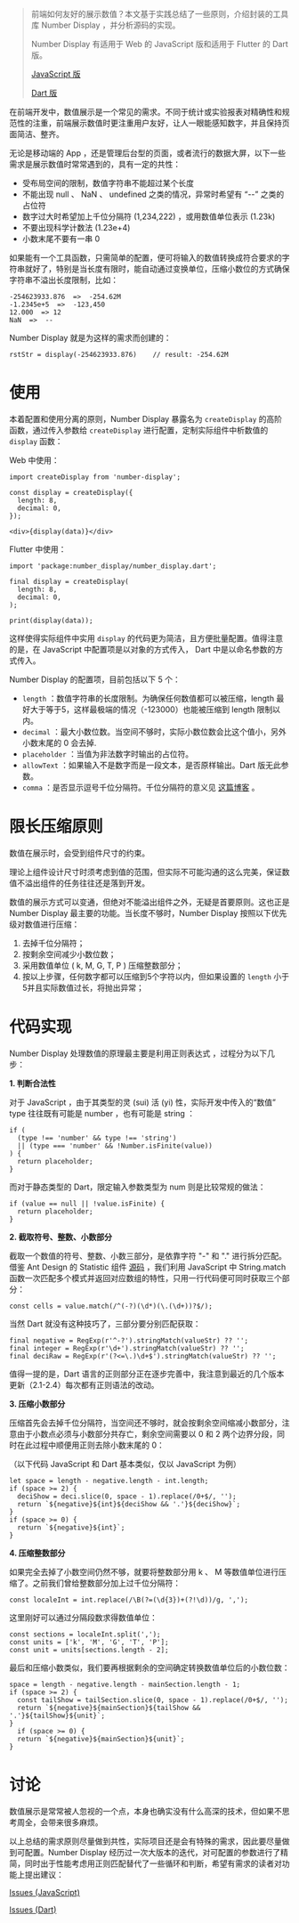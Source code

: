 > 前端如何友好的展示数值？本文基于实践总结了一些原则，介绍封装的工具库 Number Display ，并分析源码的实现。
>
> Number Display 有适用于 Web 的 JavaScript 版和适用于 Flutter 的 Dart 版。
>
> [JavaScript 版](https://github.com/entronad/number-display)
>
> [Dart 版](https://github.com/entronad/number_display)

在前端开发中，数值展示是一个常见的需求。不同于统计或实验报表对精确性和规范性的注重，前端展示数值时更注重用户友好，让人一眼能感知数字，并且保持页面简洁、整齐。

无论是移动端的 App ，还是管理后台型的页面，或者流行的数据大屏，以下一些需求是展示数值时常常遇到的，具有一定的共性：

- 受布局空间的限制，数值字符串不能超过某个长度
- 不能出现 null 、 NaN 、 undefined 之类的情况，异常时希望有 “--” 之类的占位符
- 数字过大时希望加上千位分隔符 (1,234,222) ，或用数值单位表示 (1.23k)
- 不要出现科学计数法 (1.23e+4)
- 小数末尾不要有一串 0

如果能有一个工具函数，只需简单的配置，便可将输入的数值转换成符合要求的字符串就好了，特别是当长度有限时，能自动通过变换单位，压缩小数位的方式确保字符串不溢出长度限制，比如：

```
-254623933.876  =>  -254.62M
-1.2345e+5  =>  -123,450
12.000  => 12 
NaN  =>  --
```

Number Display 就是为这样的需求而创建的：

```
rstStr = display(-254623933.876)    // result: -254.62M
```

# 使用

本着配置和使用分离的原则，Number Display 暴露名为 `createDisplay` 的高阶函数，通过传入参数给 `createDisplay` 进行配置，定制实际组件中析数值的 `display` 函数：

Web 中使用：

```
import createDisplay from 'number-display';

const display = createDisplay({
  length: 8,
  decimal: 0,
});

<div>{display(data)}</div>
```

Flutter 中使用：

```
import 'package:number_display/number_display.dart';

final display = createDisplay(
  length: 8,
  decimal: 0,
);

print(display(data));
```

这样使得实际组件中实用 `display` 的代码更为简洁，且方便批量配置。值得注意的是，在 JavaScript 中配置项是以对象的方式传入， Dart 中是以命名参数的方式传入。

Number Display 的配置项，目前包括以下 5 个：

- `length` ：数值字符串的长度限制。为确保任何数值都可以被压缩，length 最好大于等于5，这样最极端的情况（-123000）也能被压缩到 length 限制以内。
- `decimal` ：最大小数位数。当空间不够时，实际小数位数会比这个值小，另外小数末尾的 0 会去掉.
- `placeholder` ：当值为非法数字时输出的占位符。
- `allowText` ：如果输入不是数字而是一段文本，是否原样输出。Dart 版无此参数。
- `comma` ：是否显示逗号千位分隔符。千位分隔符的意义见 [这篇博客](https://www.zhangxinxu.com/wordpress/2017/09/web-page-comma-number/) 。

# 限长压缩原则

数值在展示时，会受到组件尺寸的约束。

理论上组件设计尺寸时须考虑到值的范围，但实际不可能沟通的这么完美，保证数值不溢出组件的任务往往还是落到开发。

数值的展示方式可以变通，但绝对不能溢出组件之外，无疑是首要原则。这也正是 Number Display 最主要的功能。当长度不够时，Number Display 按照以下优先级对数值进行压缩：

1. 去掉千位分隔符；
2. 按剩余空间减少小数位数；
3. 采用数值单位 ( k, M, G, T, P ) 压缩整数部分；
4. 按以上步骤，任何数字都可以压缩到5个字符以内，但如果设置的 `length`  小于5并且实际数值过长，将抛出异常；

# 代码实现

Number Display 处理数值的原理最主要是利用正则表达式 ，过程分为以下几步：

**1. 判断合法性**

对于 JavaScript ，由于其类型的灵 (sui) 活 (yi) 性，实际开发中传入的“数值” type 往往既有可能是 number ，也有可能是 string ：

```
if (
  (type !== 'number' && type !== 'string')
  || (type === 'number' && !Number.isFinite(value))
) {
  return placeholder;
}
```

而对于静态类型的 Dart，限定输入参数类型为 num 则是比较常规的做法：

```
if (value == null || !value.isFinite) {
  return placeholder;
}
```

**2. 截取符号、整数、小数部分**

截取一个数值的符号、整数、小数三部分，是依靠字符 "-" 和 "." 进行拆分匹配。借鉴 Ant Design 的 Statistic 组件 [源码](https://github.com/ant-design/ant-design/blob/master/components/statistic/Number.tsx) ，我们利用 JavaScript 中 String.match 函数一次匹配多个模式并返回对应数组的特性，只用一行代码便可同时获取三个部分：

```
const cells = value.match(/^(-?)(\d*)(\.(\d+))?$/);
```

当然 Dart 就没有这种技巧了，三部分要分别匹配获取：

```
final negative = RegExp(r'^-?').stringMatch(valueStr) ?? '';
final integer = RegExp(r'\d+').stringMatch(valueStr) ?? '';
final deciRaw = RegExp(r'(?<=\.)\d+$').stringMatch(valueStr) ?? '';
```

值得一提的是，Dart 语言的正则部分正在逐步完善中，我注意到最近的几个版本更新（2.1-2.4）每次都有正则语法的改动。

**3. 压缩小数部分**

压缩首先会去掉千位分隔符，当空间还不够时，就会按剩余空间缩减小数部分，注意由于小数点必须与小数部分共存亡，剩余空间需要以 0 和 2 两个边界分段，同时在此过程中顺便用正则去除小数末尾的 0：

（以下代码 JavaScript 和 Dart 基本类似，仅以 JavaScript 为例）

```
let space = length - negative.length - int.length;
if (space >= 2) {
  deciShow = deci.slice(0, space - 1).replace(/0+$/, '');
  return `${negative}${int}${deciShow && '.'}${deciShow}`;
}
if (space >= 0) {
  return `${negative}${int}`;
}
```

**4. 压缩整数部分**

如果完全去掉了小数空间仍然不够，就要将整数部分用 k 、 M 等数值单位进行压缩了。之前我们曾给整数部分加上过千位分隔符：

```
const localeInt = int.replace(/\B(?=(\d{3})+(?!\d))/g, ',');
```

这里刚好可以通过分隔段数求得数值单位：

```
const sections = localeInt.split(',');
const units = ['k', 'M', 'G', 'T', 'P'];
const unit = units[sections.length - 2];
```

最后和压缩小数类似，我们要再根据剩余的空间确定转换数值单位后的小数位数：

```
space = length - negative.length - mainSection.length - 1;
if (space >= 2) {
  const tailShow = tailSection.slice(0, space - 1).replace(/0+$/, '');
  return `${negative}${mainSection}${tailShow && '.'}${tailShow}${unit}`;
}
  if (space >= 0) {
  return `${negative}${mainSection}${unit}`;
}
```

# 讨论

数值展示是常常被人忽视的一个点，本身也确实没有什么高深的技术，但如果不思考周全，会带来很多麻烦。

以上总结的需求原则尽量做到共性，实际项目还是会有特殊的需求，因此要尽量做到可配置。Number Display 经历过一次大版本的迭代，对可配置的参数进行了精简，同时出于性能考虑用正则匹配替代了一些循环和判断，希望有需求的读者对功能上提出建议：

[Issues (JavaScript)](https://github.com/entronad/number-display/issues) 

[Issues (Dart)](https://github.com/entronad/number_display) 